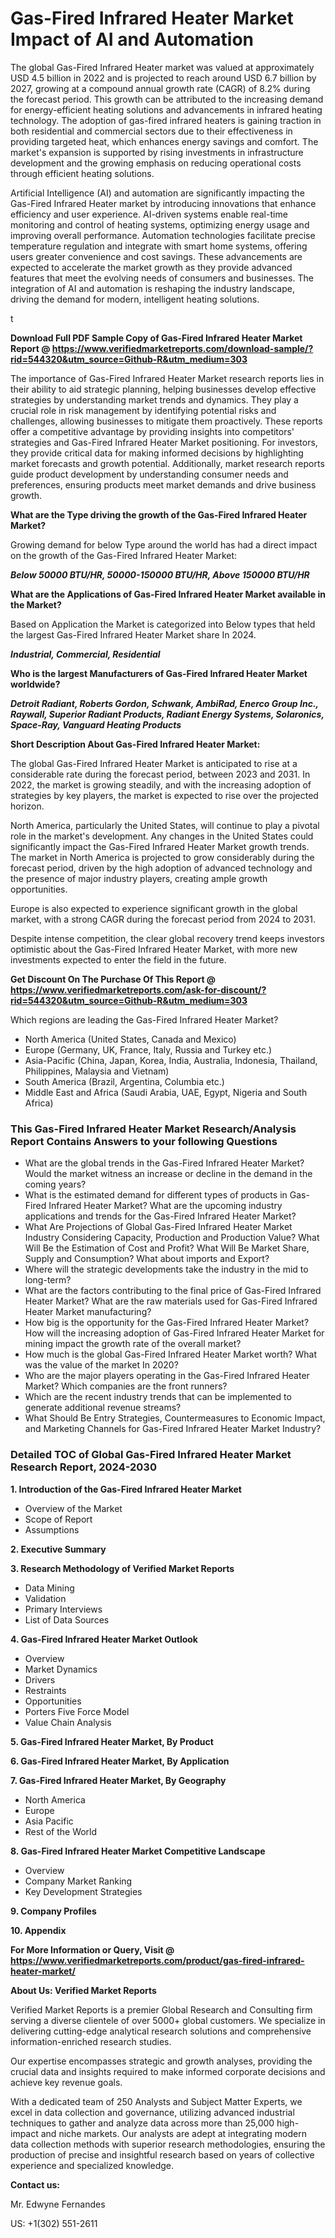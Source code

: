 <meta name="title" content="Global Gas-Fired Infrared Heater Market Impact of AI and Automation"><meta name="description" content="The global Gas-Fired Infrared Heater market was valued at approximately USD 4.5 billion in 2022 and is projected to reach around USD 6.7 billion by 2027, growing at a "><meta name="title" content="Gas-Fired Infrared Heater Market Size, Share, Scope, Trends, Growth, Opportunities, Analysis, Forecast"><h1>Gas-Fired Infrared Heater Market Impact of AI and Automation</h1><p>The global Gas-Fired Infrared Heater market was valued at approximately USD 4.5 billion in 2022 and is projected to reach around USD 6.7 billion by 2027, growing at a compound annual growth rate (CAGR) of 8.2% during the forecast period. This growth can be attributed to the increasing demand for energy-efficient heating solutions and advancements in infrared heating technology. The adoption of gas-fired infrared heaters is gaining traction in both residential and commercial sectors due to their effectiveness in providing targeted heat, which enhances energy savings and comfort. The market's expansion is supported by rising investments in infrastructure development and the growing emphasis on reducing operational costs through efficient heating solutions.</p><p>Artificial Intelligence (AI) and automation are significantly impacting the Gas-Fired Infrared Heater market by introducing innovations that enhance efficiency and user experience. AI-driven systems enable real-time monitoring and control of heating systems, optimizing energy usage and improving overall performance. Automation technologies facilitate precise temperature regulation and integrate with smart home systems, offering users greater convenience and cost savings. These advancements are expected to accelerate the market growth as they provide advanced features that meet the evolving needs of consumers and businesses. The integration of AI and automation is reshaping the industry landscape, driving the demand for modern, intelligent heating solutions.</p>t</p><p id="" class=""><strong>Download Full PDF Sample Copy of Gas-Fired Infrared Heater Market Report @ <a href="https://www.verifiedmarketreports.com/download-sample/?rid=544320&utm_source=Github-R&utm_medium=303" target="_blank">https://www.verifiedmarketreports.com/download-sample/?rid=544320&utm_source=Github-R&utm_medium=303</a></strong></p><p>The importance of&nbsp;Gas-Fired Infrared Heater Market research reports lies in their ability to aid strategic planning, helping businesses develop effective strategies by understanding market trends and dynamics. They play a crucial role in risk management by identifying potential risks and challenges, allowing businesses to mitigate them proactively. These reports offer a competitive advantage by providing insights into competitors' strategies and Gas-Fired Infrared Heater Market positioning. For investors, they provide critical data for making informed decisions by highlighting market forecasts and growth potential. Additionally, market research reports guide product development by understanding consumer needs and preferences, ensuring products meet market demands and drive business growth.</p><p><strong>What are the&nbsp;Type driving the growth of the Gas-Fired Infrared Heater Market?</strong></p><p id="" class="">Growing demand for below Type around the world has had a direct impact on the growth of the Gas-Fired Infrared Heater Market:</p><em><strong>Below 50000 BTU/HR, 50000-150000 BTU/HR, Above 150000 BTU/HR</strong></em></p><strong>What are the&nbsp;Applications&nbsp;of Gas-Fired Infrared Heater Market available in the Market?</strong></p><p id="" class="">Based on Application the Market is categorized into Below types that held the largest Gas-Fired Infrared Heater Market share In 2024.</p><em><strong>Industrial, Commercial, Residential</strong></em></p><strong>Who is the largest Manufacturers of Gas-Fired Infrared Heater Market worldwide?</strong></p><p><em><strong>Detroit Radiant, Roberts Gordon, Schwank, AmbiRad, Enerco Group Inc., Raywall, Superior Radiant Products, Radiant Energy Systems, Solaronics, Space-Ray, Vanguard Heating Products</strong></em></p><p id="" class=""><strong>Short Description About Gas-Fired Infrared Heater Market:</strong></p><p>The global Gas-Fired Infrared Heater Market is anticipated to rise at a considerable rate during the forecast period, between 2023 and 2031. In 2022, the market is growing steadily, and with the increasing adoption of strategies by key players, the market is expected to rise over the projected horizon.</p><p>North America, particularly the United States, will continue to play a pivotal role in the market's development. Any changes in the United States could significantly impact the Gas-Fired Infrared Heater Market growth trends. The market in North America is projected to grow considerably during the forecast period, driven by the high adoption of advanced technology and the presence of major industry players, creating ample growth opportunities.</p><p>Europe is also expected to experience significant growth in the global market, with a strong CAGR during the forecast period from 2024 to 2031.</p><p>Despite intense competition, the clear global recovery trend keeps investors optimistic about the Gas-Fired Infrared Heater Market, with more new investments expected to enter the field in the future.</p><p id="" class=""><strong>Get Discount On The Purchase Of This Report @ <a href="https://www.verifiedmarketreports.com/ask-for-discount/?rid=544320&utm_source=Github-R&utm_medium=303" target="_blank">https://www.verifiedmarketreports.com/ask-for-discount/?rid=544320&utm_source=Github-R&utm_medium=303</a></strong></p>Which regions are leading the Gas-Fired Infrared Heater Market?</p><ul><li>North America (United States, Canada and Mexico)</li><li>Europe (Germany, UK, France, Italy, Russia and Turkey etc.)</li><li>Asia-Pacific (China, Japan, Korea, India, Australia, Indonesia, Thailand, Philippines, Malaysia and Vietnam)</li><li>South America (Brazil, Argentina, Columbia etc.)</li><li>Middle East and Africa (Saudi Arabia, UAE, Egypt, Nigeria and South Africa)</li></ul><h3 id="" class="">This Gas-Fired Infrared Heater Market Research/Analysis Report Contains Answers to your following Questions</h3><ul><li>What are the global trends in the Gas-Fired Infrared Heater Market? Would the market witness an increase or decline in the demand in the coming years?</li><li>What is the estimated demand for different types of products in Gas-Fired Infrared Heater Market? What are the upcoming industry applications and trends for the Gas-Fired Infrared Heater Market?</li><li>What Are Projections of Global Gas-Fired Infrared Heater Market Industry Considering Capacity, Production and Production Value? What Will Be the Estimation of Cost and Profit? What Will Be Market Share, Supply and Consumption? What about imports and Export?</li><li>Where will the strategic developments take the industry in the mid to long-term?</li><li>What are the factors contributing to the final price of Gas-Fired Infrared Heater Market? What are the raw materials used for Gas-Fired Infrared Heater Market manufacturing?</li><li>How big is the opportunity for the Gas-Fired Infrared Heater Market? How will the increasing adoption of Gas-Fired Infrared Heater Market for mining impact the growth rate of the overall market?</li><li>How much is the global Gas-Fired Infrared Heater Market worth? What was the value of the market In 2020?</li><li>Who are the major players operating in the Gas-Fired Infrared Heater Market? Which companies are the front runners?</li><li>Which are the recent industry trends that can be implemented to generate additional revenue streams?</li><li>What Should Be Entry Strategies, Countermeasures to Economic Impact, and Marketing Channels for Gas-Fired Infrared Heater Market Industry?</li></ul><h3 id="" class="">Detailed TOC of Global Gas-Fired Infrared Heater Market Research Report, 2024-2030</h3><p id="" class=""><strong>1. Introduction of the Gas-Fired Infrared Heater Market</strong></p><ul><li>Overview of the Market</li><li>Scope of Report</li><li>Assumptions</li></ul><p id="" class=""><strong>2. Executive Summary</strong></p><p id="" class=""><strong>3. Research Methodology of Verified Market Reports</strong></p><ul><li>Data Mining</li><li>Validation</li><li>Primary Interviews</li><li>List of Data Sources</li></ul><p id="" class=""><strong>4. Gas-Fired Infrared Heater Market Outlook</strong></p><ul><li>Overview</li><li>Market Dynamics</li><li>Drivers</li><li>Restraints</li><li>Opportunities</li><li>Porters Five Force Model</li><li>Value Chain Analysis</li></ul><p id="" class=""><strong>5. Gas-Fired Infrared Heater Market, By Product</strong></p><p id="" class=""><strong>6. Gas-Fired Infrared Heater Market, By Application</strong></p><p id="" class=""><strong>7. Gas-Fired Infrared Heater Market, By Geography</strong></p><ul><li>North America</li><li>Europe</li><li>Asia Pacific</li><li>Rest of the World</li></ul><p id="" class=""><strong>8. Gas-Fired Infrared Heater Market Competitive Landscape</strong></p><ul><li>Overview</li><li>Company Market Ranking</li><li>Key Development Strategies</li></ul><p id="" class=""><strong>9. Company Profiles</strong></p><p id="" class=""><strong>10. Appendix</strong></p><p id="" class=""><strong>For More Information or Query, Visit @ <a href="https://www.verifiedmarketreports.com/product/gas-fired-infrared-heater-market/" target="_blank">https://www.verifiedmarketreports.com/product/gas-fired-infrared-heater-market/</a></strong></p><p id="" class=""><strong>About Us: Verified Market Reports</strong></p><p id="" class="">Verified Market Reports is a premier Global Research and Consulting firm serving a diverse clientele of over 5000+ global customers. We specialize in delivering cutting-edge analytical research solutions and comprehensive information-enriched research studies.</p><p id="" class="">Our expertise encompasses strategic and growth analyses, providing the crucial data and insights required to make informed corporate decisions and achieve key revenue goals.</p><p id="" class="">With a dedicated team of 250 Analysts and Subject Matter Experts, we excel in data collection and governance, utilizing advanced industrial techniques to gather and analyze data across more than 25,000 high-impact and niche markets. Our analysts are adept at integrating modern data collection methods with superior research methodologies, ensuring the production of precise and insightful research based on years of collective experience and specialized knowledge.</p><p id="" class=""><strong>Contact us:</strong></p><p id="" class="">Mr. Edwyne Fernandes</p><p id="" class="">US: +1(302) 551-2611</p>